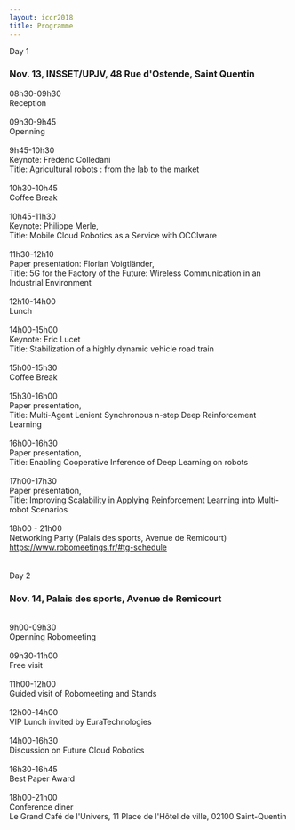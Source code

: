 ```yaml
---
layout: iccr2018
title: Programme
---
```


<div class="row">
 <!-- <div class="card">
   <div class="card-header">
     Day 0
     <h3>Nov. 21</h3>
   </div>
   <div class="card-block">
   <div class="container">
    <div class="row">
      <div class="col-md-2"> 18:00</div>
      <div class="col-md-9"> Networking Party (Palais des sports, Avenue de Remicourt) </div>
    </div>
  </div>
 </div>
</div> -->

  <div class="card">
    <div class="card-header">
      Day 1
      <h3>Nov. 13, INSSET/UPJV, 48 Rue d'Ostende, Saint Quentin
      </h3>
    </div>
    <div class="card-block">
    <div class="container">
     <div class="row">
       <div class="col-md-2">08h30-09h30</div>
       <div class="col-md-9">Reception</div>
     </div>
     <br/>
     <div class="row">
       <div class="col-md-2">09h30-9h45</div>
       <div class="col-md-9">Openning</div>
     </div>
     <br/>
     <div class="row">
       <div class="col-md-2">9h45-10h30</div>
       <div class="col-md-9">Keynote: Frederic Colledani<br/>
       Title: Agricultural robots : from the lab to the market </div>
     </div>
     <br/>
     <div class="row">
       <div class="col-md-2">10h30-10h45</div>
       <div class="col-md-9">Coffee Break</div>
     </div>
     <br/>
          <div class="row">
       <div class="col-md-2">10h45-11h30</div>
       <div class="col-md-9">Keynote: Philippe Merle,
       <br />  Title: Mobile Cloud Robotics as a Service with OCCIware</div>
    </div>
        <br/>
     <div class="row">
       <div class="col-md-2">11h30-12h10</div>
       <div class="col-md-9">Paper presentation: Florian Voigtländer,
       <br />  Title: 5G for the Factory of the Future: Wireless Communication in an Industrial Environment	
    </div>
     </div>
    <br/>
<div class="row">
       <div class="col-md-2">12h10-14h00</div>
       <div class="col-md-9">Lunch</div>
     </div>
    <br/>
<div class="row">
       <div class="col-md-2">14h00-15h00</div>
       <div class="col-md-9">Keynote: Eric Lucet<br/>
       Title: Stabilization of a highly dynamic vehicle road train</div>
     </div>
    <br/>
<div class="row">
       <div class="col-md-2">15h00-15h30</div>
       <div class="col-md-9">Coffee Break</div>
     </div>
    <br/>
    <div class="row">
       <div class="col-md-2">15h30-16h00</div>
       <div class="col-md-9">Paper presentation,
       <br />  Title: Multi-Agent Lenient Synchronous n-step Deep Reinforcement Learning	
       </div></div>
     <br/>
     <div class="row">
            <div class="col-md-2">16h00-16h30</div>
            <div class="col-md-9">Paper presentation,
            <br />  Title: Enabling Cooperative Inference of Deep Learning on robots	</div>
          </div>
          <br/>
      <div class="row">
                 <div class="col-md-2">17h00-17h30</div>
                 <div class="col-md-9">Paper presentation,
                 <br />  Title: Improving Scalability in Applying Reinforcement Learning into Multi-robot Scenarios	</div>
      </div>
    <br/>
        <div class="row">
      <div class="col-md-2"> 18h00 - 21h00</div>
      <div class="col-md-9"> Networking Party (Palais des sports, Avenue de Remicourt) <a href="https://www.robomeetings.fr/#tg-schedule"> https://www.robomeetings.fr/#tg-schedule</a> </div>
    </div>
  <br/>

   </div>
    </div>
</div>
<br/>

 <div class="card">
   <div class="card-header">
     Day 2
     <h3>Nov. 14, Palais des sports, Avenue de Remicourt</h3>
   </div>
   <div class="card-block">
   <div class="container">
   <br/>
<div class="row">
      <div class="col-md-2">9h00-09h30</div>
      <div class="col-md-9">Openning Robomeeting</div>
    </div>
   <br/>
<div class="row">
      <div class="col-md-2">09h30-11h00</div>
      <div class="col-md-9">Free visit</div>
    </div>
   <br/>
<div class="row">
      <div class="col-md-2">11h00-12h00</div>
      <div class="col-md-9">Guided visit of Robomeeting and Stands</div>
    </div>
   <br/>
<div class="row">
      <div class="col-md-2">12h00-14h00</div>
      <div class="col-md-9">VIP Lunch invited by EuraTechnologies</div>
    </div>
   <br/>
   <div class="row">
         <div class="col-md-2">14h00-16h30</div>
         <div class="col-md-9">Discussion on Future Cloud Robotics</div>
       </div>
      <br/>

  <div class="row">
       <div class="col-md-2">16h30-16h45</div>
       <div class="col-md-9">Best Paper Award</div>
     </div>
<br/>
  <div class="row">
       <div class="col-md-2">18h00-21h00</div>
       <div class="col-md-9">Conference diner
       <br/>Le Grand Café de l'Univers, 11 Place de l'Hôtel de ville, 02100 Saint-Quentin</div>
     </div>
   </div>
</div>
<br/>

 </div>
</div>
